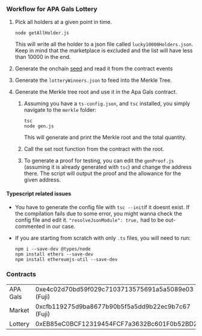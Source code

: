 ### Workflow for APA Gals Lottery

1. Pick all holders at a given point in time. 

   `node getAllHolder.js`

   This will write all the holder to a json file called `lucky10000Holders.json`. Keep in mind that the marketplace is excluded and the list will have less than 10000 in the end.

2. Generate the onchain [seed](https://snowtrace.io/address/0xEB85eC0BCF12319454FCF7a3632Bc601F0b52BD2#events) and read it from the contract events 

3. Generate the `lotteryWinners.json` to feed into the Merkle Tree.

4. Generate the Merkle tree root and use it in the Apa Gals contract.

   1. Assuming you have a `ts-config.json`, and `tsc` installed, you simply navigate to the `merkle` folder:
      ```
      tsc
      node gen.js
      ```
      This will generate and print the Merkle root and the total quantity.

   2. Call the set root function from the contract with the root.

   3. To generate a proof for testing, you can edit the `genProof.js` (assuming it is already generated with `tsc`) and change the address there. The script will output the proof and the allowance for the given address.

#### Typescript related issues

* You have to generate the config file with `tsc --init`if it doesnt exist. If the compilation fails due to some error, you might wanna check the config file and edit it. `"resolveJsonModule": true,` had to be out-commented in our case.

* If you are starting from scratch with only `.ts` files, you will need to run:

  ```
  npm i --save-dev @types/node
  npm install ethers --save-dev
  npm install ethereumjs-util --save-dev
  ```


### Contracts

|          |                                                   |
| -------- | ------------------------------------------------- |
| APA Gals | 0xe4c02d70bd59f029c7103713575691a5a5089e03 (Fuji) |
| Market   | 0xcfb119275d9ba8677b90b5f5a5dd9b22ec9b7c67 (Fuji) |
| Lottery  | 0xEB85eC0BCF12319454FCF7a3632Bc601F0b52BD2        |



